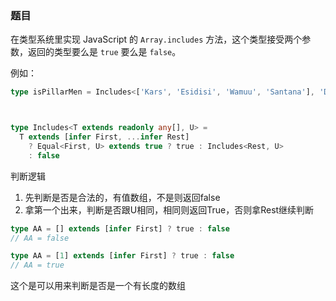   ### 题目

  在类型系统里实现 JavaScript 的 `Array.includes` 方法，这个类型接受两个参数，返回的类型要么是 `true` 要么是 `false`。

  例如：

  ```ts
  type isPillarMen = Includes<['Kars', 'Esidisi', 'Wamuu', 'Santana'], 'Dio'> // expected to be `false`



  type Includes<T extends readonly any[], U> = 
    T extends [infer First, ...infer Rest] 
      ? Equal<First, U> extends true ? true : Includes<Rest, U> 
      : false
  ```
  判断逻辑
  1. 先判断是否是合法的，有值数组，不是则返回false
  2. 拿第一个出来，判断是否跟U相同，相同则返回True，否则拿Rest继续判断

  ```ts
  type AA = [] extends [infer First] ? true : false
  // AA = false

  type AA = [1] extends [infer First] ? true : false
  // AA = true
  ```
  这个是可以用来判断是否是一个有长度的数组